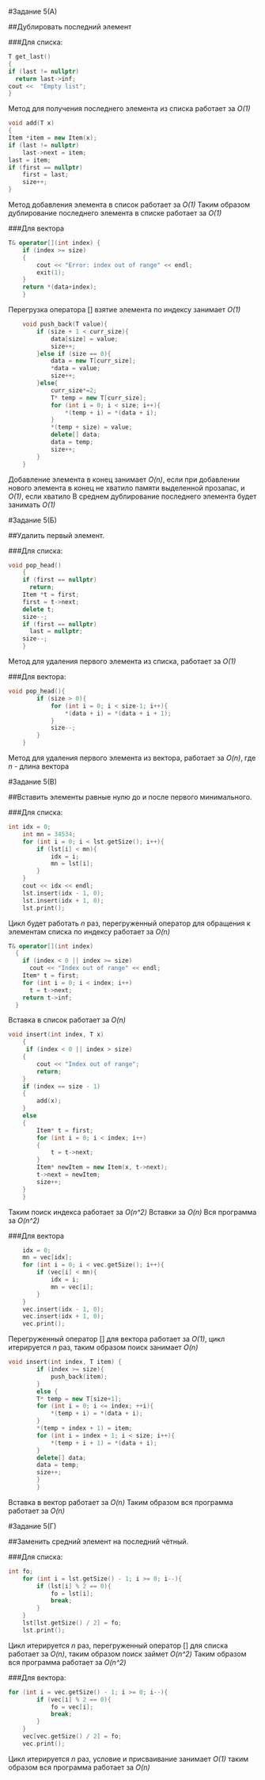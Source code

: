 #Задание 5(А)

##Дублировать последний элемент

###Для списка:

```c++
T get_last() 
{
if (last != nullptr)
  return last->inf;
cout <<  "Empty list";
}
```
Метод для получения последнего элемента из списка работает за *O(1)*
```c++
void add(T x)
{
Item *item = new Item(x);
if (last != nullptr)
	last->next = item;
last = item;
if (first == nullptr)
	first = last;
    size++;
}
```
Метод добавления элемента в список работает за *O(1)*
Таким образом дублирование последнего элемента в списке работает за *O(1)*

###Для вектора

```c++
T& operator[](int index) {
    if (index >= size)
    {
        cout << "Error: index out of range" << endl;
        exit(1);
    }
    return *(data+index);
    }
```
Перегрузка оператора [] взятие элемента по индексу занимает *O(1)*
```c++
    void push_back(T value){
        if (size + 1 < curr_size){
            data[size] = value;
            size++;
        }else if (size == 0){
            data = new T[curr_size];
            *data = value;
            size++;
        }else{
            curr_size*=2;
            T* temp = new T[curr_size];
            for (int i = 0; i < size; i++){
                *(temp + i) = *(data + i);
            }
            *(temp + size) = value;
            delete[] data;
            data = temp;
            size++;
        }
    }
```
Добавление элемента в конец занимает *O(n)*, если при добавлении нового элемента в конец не хватило памяти выделенной прозапас, и *O(1)*, если хватило
В среднем дублирование последнего элемента будет занимать *O(1)*

#Задание 5(Б)

##Удалить первый элемент.

###Для списка:

```c++
void pop_head() 
    {
    if (first == nullptr)
      return;
    Item *t = first;
    first = t->next;
    delete t;
    size--;
    if (first == nullptr)
      last = nullptr;
    size--;
    }
```
Метод для удаления первого элемента из списка, работает за *O(1)*

###Для вектора:

```c++
void pop_head(){
        if (size > 0){
            for (int i = 0; i < size-1; i++){
                *(data + i) = *(data + i + 1);
            }
            size--;
        }
    }
```
Метод для удаления первого элемента из вектора, работает за *O(n)*, где *n* - длина вектора

#Задание 5(В)

##Вставить элементы равные нулю до и после первого минимального.

###Для списка:

```c++
int idx = 0;
    int mn = 34534;
    for (int i = 0; i < lst.getSize(); i++){
        if (lst[i] < mn){
            idx = i;
            mn = lst[i];
        }
    }
    cout << idx << endl;
    lst.insert(idx - 1, 0);
    lst.insert(idx + 1, 0);
    lst.print();
```
Цикл будет работать *n* раз, перегруженный оператор для обращения к элементам списка по индексу работает за *O(n)*
```c++
T& operator[](int index)
  {
    if (index < 0 || index >= size)
      cout << "Index out of range" << endl;
    Item* t = first;
    for (int i = 0; i < index; i++)
      t = t->next;
    return t->inf;
  }
```
Вставка в список работает за *O(n)*
```c++
void insert(int index, T x)
    {
     if (index < 0 || index > size)
    {
        cout << "Index out of range";
        return;
    }
    if (index == size - 1)
    {
        add(x);
    }
    else
    {
        Item* t = first;
        for (int i = 0; i < index; i++)
        {
            t = t->next;
        }
        Item* newItem = new Item(x, t->next);
        t->next = newItem;
        size++;
    }
    }
```
Таким поиск индекса работает за *O(n^2)*
Вставки за *O(n)*
Вся программа за *O(n^2)*

###Для вектора

```c++
    idx = 0;
    mn = vec[idx];
    for (int i = 0; i < vec.getSize(); i++){
        if (vec[i] < mn){
            idx = i;
            mn = vec[i];
        }
    }
    vec.insert(idx - 1, 0);
    vec.insert(idx + 1, 0);
    vec.print();
```
Перегруженный оператор [] для вектора работает за *O(1)*, цикл итерируется *n* раз, таким образом поиск занимает *O(n)* 
```c++
void insert(int index, T item) { 
        if (index >= size){
            push_back(item);
        }   
        else {
        T* temp = new T[size+1];
        for (int i = 0; i <= index; ++i){
            *(temp + i) = *(data + i);
        }
        *(temp + index + 1) = item;
        for (int i = index + 1; i < size; i++){
            *(temp + i + 1) = *(data + i);
        }
        delete[] data;
        data = temp;
        size++;
        }
        }
```
Вставка в вектор работает за *O(n)*
Таким образом вся программа работает за *O(n)*

#Задание 5(Г)

##Заменить средний элемент на последний чётный.

###Для списка:

```c++
int fo;
    for (int i = lst.getSize() - 1; i >= 0; i--){
        if (lst[i] % 2 == 0){
            fo = lst[i];
            break;
        }
    }
    lst[lst.getSize() / 2] = fo;
    lst.print();
```
Цикл итерируется *n* раз, перегруженный оператор [] для списка работает за *O(n)*, таким образом поиск займет *O(n^2)* 
Таким образом вся программа работает за *O(n^2)*

###Для вектора:

```c++
for (int i = vec.getSize() - 1; i >= 0; i--){
        if (vec[i] % 2 == 0){
            fo = vec[i];
            break;
        }
    }
    vec[vec.getSize() / 2] = fo;
    vec.print();
```
Цикл итерируется *n* раз, условие и присваивание занимает *O(1)* таким образом вся программа работает за *O(n)*
